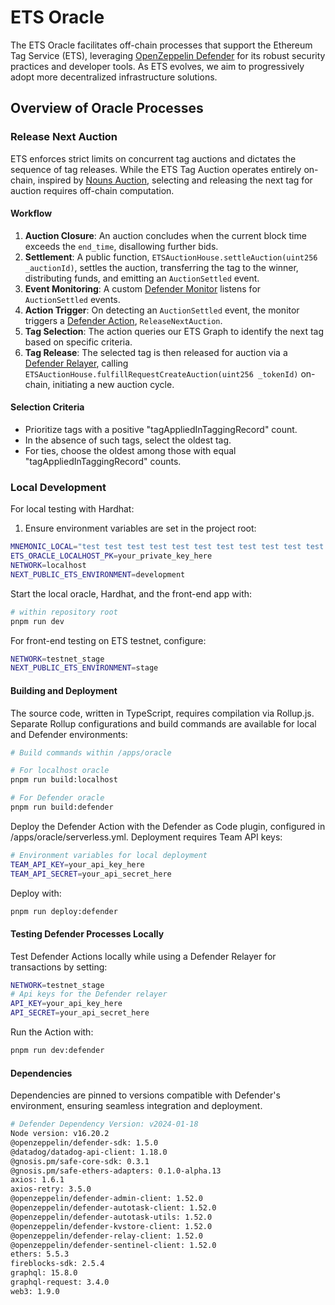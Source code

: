# ETS Oracle

The ETS Oracle facilitates off-chain processes that support the Ethereum Tag Service (ETS), leveraging [OpenZeppelin Defender](https://www.openzeppelin.com/defender) for its robust security practices and developer tools. As ETS evolves, we aim to progressively adopt more decentralized infrastructure solutions.

## Overview of Oracle Processes

### Release Next Auction

ETS enforces strict limits on concurrent tag auctions and dictates the sequence of tag releases. While the ETS Tag Auction operates entirely on-chain, inspired by [Nouns Auction](https://nouns.wtf/), selecting and releasing the next tag for auction requires off-chain computation.

#### Workflow

1. **Auction Closure**: An auction concludes when the current block time exceeds the `end_time`, disallowing further bids.
2. **Settlement**: A public function, `ETSAuctionHouse.settleAuction(uint256 _auctionId)`, settles the auction, transferring the tag to the winner, distributing funds, and emitting an `AuctionSettled` event.
3. **Event Monitoring**: A custom [Defender Monitor](https://docs.openzeppelin.com/defender/v2/module/monitor) listens for `AuctionSettled` events.
4. **Action Trigger**: On detecting an `AuctionSettled` event, the monitor triggers a [Defender Action](https://docs.openzeppelin.com/defender/v2/module/actions), `ReleaseNextAuction`.
5. **Tag Selection**: The action queries our ETS Graph to identify the next tag based on specific criteria.
6. **Tag Release**: The selected tag is then released for auction via a [Defender Relayer](https://docs.openzeppelin.com/defender/v2/manage/relayers), calling `ETSAuctionHouse.fulfillRequestCreateAuction(uint256 _tokenId)` on-chain, initiating a new auction cycle.

#### Selection Criteria

- Prioritize tags with a positive "tagAppliedInTaggingRecord" count.
- In the absence of such tags, select the oldest tag.
- For ties, choose the oldest among those with equal "tagAppliedInTaggingRecord" counts.

### Local Development

For local testing with Hardhat:

1. Ensure environment variables are set in the project root:

```bash
MNEMONIC_LOCAL="test test test test test test test test test test test junk"
ETS_ORACLE_LOCALHOST_PK=your_private_key_here
NETWORK=localhost
NEXT_PUBLIC_ETS_ENVIRONMENT=development
```

Start the local oracle, Hardhat, and the front-end app with:

```bash
# within repository root
pnpm run dev
```

For front-end testing on ETS testnet, configure:

```bash
NETWORK=testnet_stage
NEXT_PUBLIC_ETS_ENVIRONMENT=stage
```

#### Building and Deployment

The source code, written in TypeScript, requires compilation via Rollup.js. Separate Rollup configurations and build commands are available for local and Defender environments:

```bash
# Build commands within /apps/oracle

# For localhost oracle
pnpm run build:localhost

# For Defender oracle
pnpm run build:defender
```

Deploy the Defender Action with the Defender as Code plugin, configured in /apps/oracle/serverless.yml. Deployment requires Team API keys:

```bash
# Environment variables for local deployment
TEAM_API_KEY=your_api_key_here
TEAM_API_SECRET=your_api_secret_here
```

Deploy with:

```bash
pnpm run deploy:defender
```

#### Testing Defender Processes Locally

Test Defender Actions locally while using a Defender Relayer for transactions by setting:

```bash
NETWORK=testnet_stage
# Api keys for the Defender relayer
API_KEY=your_api_key_here
API_SECRET=your_api_secret_here
```

Run the Action with:

```bash
pnpm run dev:defender
```

#### Dependencies

Dependencies are pinned to versions compatible with Defender's environment, ensuring seamless integration and deployment.

```bash
# Defender Dependency Version: v2024-01-18
Node version: v16.20.2
@openzeppelin/defender-sdk: 1.5.0
@datadog/datadog-api-client: 1.18.0
@gnosis.pm/safe-core-sdk: 0.3.1
@gnosis.pm/safe-ethers-adapters: 0.1.0-alpha.13
axios: 1.6.1
axios-retry: 3.5.0
@openzeppelin/defender-admin-client: 1.52.0
@openzeppelin/defender-autotask-client: 1.52.0
@openzeppelin/defender-autotask-utils: 1.52.0
@openzeppelin/defender-kvstore-client: 1.52.0
@openzeppelin/defender-relay-client: 1.52.0
@openzeppelin/defender-sentinel-client: 1.52.0
ethers: 5.5.3
fireblocks-sdk: 2.5.4
graphql: 15.8.0
graphql-request: 3.4.0
web3: 1.9.0
```
